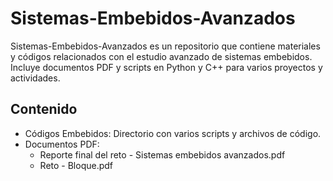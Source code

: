 # Sistemas-Embebidos-Avanzados
Sistemas-Embebidos-Avanzados es un repositorio que contiene materiales y códigos relacionados con el estudio avanzado de sistemas embebidos. Incluye documentos PDF y scripts en Python y C++ para varios proyectos y actividades.

## Contenido
- Códigos Embebidos: Directorio con varios scripts y archivos de código.
- Documentos PDF:
  - Reporte final del reto - Sistemas embebidos avanzados.pdf
  - Reto - Bloque.pdf
